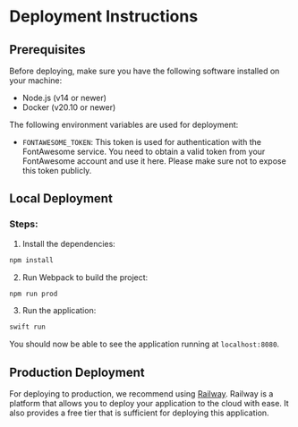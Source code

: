 # Deployment Instructions

## Prerequisites

Before deploying, make sure you have the following software installed on your machine:

- Node.js (v14 or newer)
- Docker (v20.10 or newer)

The following environment variables are used for deployment:

- `FONTAWESOME_TOKEN`: This token is used for authentication with the FontAwesome service. You need to obtain a valid token from your FontAwesome account and use it here. Please make sure not to expose this token publicly.

## Local Deployment

### Steps:

1. Install the dependencies:

```bash
npm install
```

2. Run Webpack to build the project:

```bash
npm run prod
```

3. Run the application:

```bash
swift run
```

You should now be able to see the application running at `localhost:8080`.

## Production Deployment

For deploying to production, we recommend using [Railway](https://railway.app/). Railway is a platform that allows you to deploy your application to the cloud with ease. It also provides a free tier that is sufficient for deploying this application.
